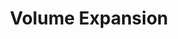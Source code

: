 ---
title: Volume Expansion
menu:
  docs_{{ .version }}:
    identifier: mg-volume-expansion
    name: Volume Expansion
    parent: mg-mongodb-guides
    weight: 90
menu_name: docs_{{ .version }}
---